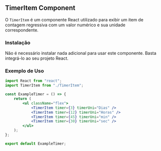 <!-- @format -->

## TimerItem Component

O `TimerItem` é um componente React utilizado para exibir um item de contagem regressiva com um valor numérico e sua unidade correspondente.

### Instalação

Não é necessário instalar nada adicional para usar este componente. Basta integrá-lo ao seu projeto React.

### Exemplo de Uso

```jsx
import React from "react";
import TimerItem from "./TimerItem";

const ExampleTimer = () => {
	return (
		<ul className="flex">
			<TimerItem timer={3} timerUni="Dias" />
			<TimerItem timer={12} timerUni="Horas" />
			<TimerItem timer={45} timerUni="min" />
			<TimerItem timer={30} timerUni="sec" />
		</ul>
	);
};

export default ExampleTimer;
```
